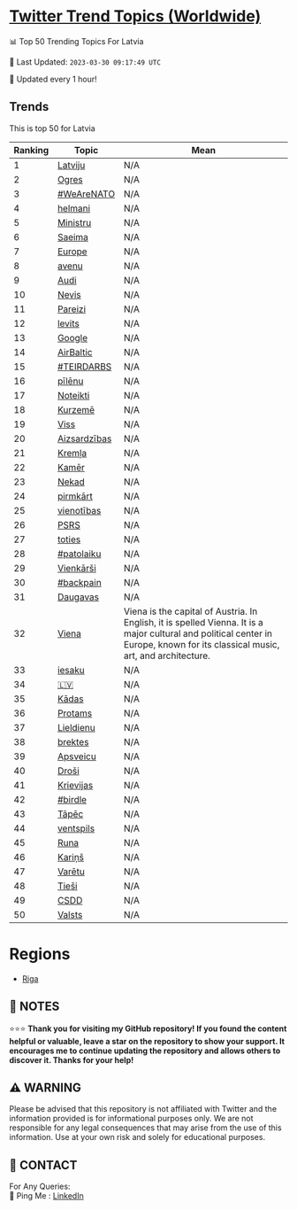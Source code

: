 [Twitter Trend Topics (Worldwide)](https://github.com/ErcinDedeoglu/Twitter-Trend-Topics)
==========


📊 Top 50 Trending Topics For Latvia

📆 Last Updated: `2023-03-30 09:17:49 UTC`

🔧 Updated every 1 hour!


## Trends

This is top 50 for Latvia

| Ranking | Topic | Mean |
| ------- | ------------ | ------------ |
| 1 | [Latviju](http://twitter.com/search?q=Latviju) | N/A |
| 2 | [Ogres](http://twitter.com/search?q=Ogres) | N/A |
| 3 | [#WeAreNATO](http://twitter.com/search?q=%23WeAreNATO) | N/A |
| 4 | [helmani](http://twitter.com/search?q=helmani) | N/A |
| 5 | [Ministru](http://twitter.com/search?q=Ministru) | N/A |
| 6 | [Saeima](http://twitter.com/search?q=Saeima) | N/A |
| 7 | [Europe](http://twitter.com/search?q=Europe) | N/A |
| 8 | [avenu](http://twitter.com/search?q=avenu) | N/A |
| 9 | [Audi](http://twitter.com/search?q=Audi) | N/A |
| 10 | [Nevis](http://twitter.com/search?q=Nevis) | N/A |
| 11 | [Pareizi](http://twitter.com/search?q=Pareizi) | N/A |
| 12 | [levits](http://twitter.com/search?q=levits) | N/A |
| 13 | [Google](http://twitter.com/search?q=Google) | N/A |
| 14 | [AirBaltic](http://twitter.com/search?q=AirBaltic) | N/A |
| 15 | [#TEIRDARBS](http://twitter.com/search?q=%23TEIRDARBS) | N/A |
| 16 | [pīlēnu](http://twitter.com/search?q=p%c4%abl%c4%93nu) | N/A |
| 17 | [Noteikti](http://twitter.com/search?q=Noteikti) | N/A |
| 18 | [Kurzemē](http://twitter.com/search?q=Kurzem%c4%93) | N/A |
| 19 | [Viss](http://twitter.com/search?q=Viss) | N/A |
| 20 | [Aizsardzības](http://twitter.com/search?q=Aizsardz%c4%abbas) | N/A |
| 21 | [Kremļa](http://twitter.com/search?q=Krem%c4%bca) | N/A |
| 22 | [Kamēr](http://twitter.com/search?q=Kam%c4%93r) | N/A |
| 23 | [Nekad](http://twitter.com/search?q=Nekad) | N/A |
| 24 | [pirmkārt](http://twitter.com/search?q=pirmk%c4%81rt) | N/A |
| 25 | [vienotības](http://twitter.com/search?q=vienot%c4%abbas) | N/A |
| 26 | [PSRS](http://twitter.com/search?q=PSRS) | N/A |
| 27 | [toties](http://twitter.com/search?q=toties) | N/A |
| 28 | [#patolaiku](http://twitter.com/search?q=%23patolaiku) | N/A |
| 29 | [Vienkārši](http://twitter.com/search?q=Vienk%c4%81r%c5%a1i) | N/A |
| 30 | [#backpain](http://twitter.com/search?q=%23backpain) | N/A |
| 31 | [Daugavas](http://twitter.com/search?q=Daugavas) | N/A |
| 32 | [Viena](http://twitter.com/search?q=Viena) | Viena is the capital of Austria. In English, it is spelled Vienna. It is a major cultural and political center in Europe, known for its classical music, art, and architecture. |
| 33 | [iesaku](http://twitter.com/search?q=iesaku) | N/A |
| 34 | [🇱🇻](http://twitter.com/search?q=%f0%9f%87%b1%f0%9f%87%bb) | N/A |
| 35 | [Kādas](http://twitter.com/search?q=K%c4%81das) | N/A |
| 36 | [Protams](http://twitter.com/search?q=Protams) | N/A |
| 37 | [Lieldienu](http://twitter.com/search?q=Lieldienu) | N/A |
| 38 | [brektes](http://twitter.com/search?q=brektes) | N/A |
| 39 | [Apsveicu](http://twitter.com/search?q=Apsveicu) | N/A |
| 40 | [Droši](http://twitter.com/search?q=Dro%c5%a1i) | N/A |
| 41 | [Krievijas](http://twitter.com/search?q=Krievijas) | N/A |
| 42 | [#birdle](http://twitter.com/search?q=%23birdle) | N/A |
| 43 | [Tāpēc](http://twitter.com/search?q=T%c4%81p%c4%93c) | N/A |
| 44 | [ventspils](http://twitter.com/search?q=ventspils) | N/A |
| 45 | [Runa](http://twitter.com/search?q=Runa) | N/A |
| 46 | [Kariņš](http://twitter.com/search?q=Kari%c5%86%c5%a1) | N/A |
| 47 | [Varētu](http://twitter.com/search?q=Var%c4%93tu) | N/A |
| 48 | [Tieši](http://twitter.com/search?q=Tie%c5%a1i) | N/A |
| 49 | [CSDD](http://twitter.com/search?q=CSDD) | N/A |
| 50 | [Valsts](http://twitter.com/search?q=Valsts) | N/A |



# Regions

* [Riga](</Latvia/Riga.md>)



## 📝 NOTES

⭐⭐⭐ **Thank you for visiting my GitHub repository! If you found the content helpful or valuable, leave a star on the repository to show your support. It encourages me to continue updating the repository and allows others to discover it. Thanks for your help!**


## ⚠️ WARNING

Please be advised that this repository is not affiliated with Twitter and the information provided is for informational purposes only. We are not responsible for any legal consequences that may arise from the use of this information. Use at your own risk and solely for educational purposes.


## 📨 CONTACT

 For Any Queries:  
            🏓 Ping Me : [LinkedIn](https://www.linkedin.com/in/ercindedeoglu/)
